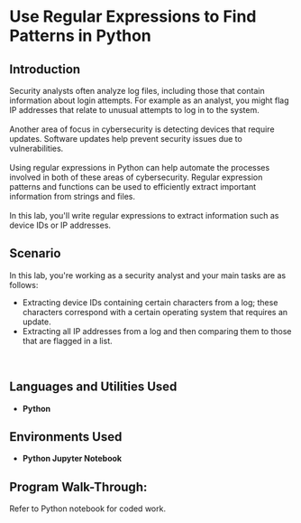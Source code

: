 <h1>Use Regular Expressions to Find Patterns in Python</h1>

<h2>Introduction</h2>
Security analysts often analyze log files, including those that contain information about login attempts. For example as an analyst, you might flag IP addresses that relate to unusual attempts to log in to the system. <br/>
<br />
Another area of focus in cybersecurity is detecting devices that require updates. Software updates help prevent security issues due to vulnerabilities. <br/>
<br />
Using regular expressions in Python can help automate the processes involved in both of these areas of cybersecurity. Regular expression patterns and functions can be used to efficiently extract important information from strings and files. <br/>
<br />
In this lab, you'll write regular expressions to extract information such as device IDs or IP addresses.
<br />

<h2>Scenario</h2>
In this lab, you're working as a security analyst and your main tasks are as follows:

* Extracting device IDs containing certain characters from a log; these characters correspond with a certain operating system that requires an update.
* Extracting all IP addresses from a log and then comparing them to those that are flagged in a list.
<br />

<h2>Languages and Utilities Used</h2>

- <b>Python</b>

<h2>Environments Used </h2>

- <b>Python Jupyter Notebook</b>

<h2>Program Walk-Through:</h2>

<p>
Refer to Python notebook for coded work.
</p>



